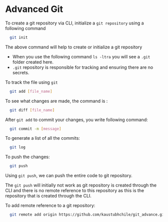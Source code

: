 # Advanced Git

To create a git repository via CLI, initialize a `git repository` using a following command

```bash
  git init
```

The above command will help to create or initialize a git repository

- When you use the following command `ls -ltra` you will see a `.git` folder created here.
- `.git` repository is responsible for tracking and ensuring there are no secrets.

To track the file using `git`

```bash
  git add [file_name]
```

To see what changes are made, the command is :

```bash
  git diff [file_name]
```

After `git add` to commit your changes, you write following command:

```bash
  git commit -m [message]
```

To generate a list of all the commits:

```bash
  git log
```

To push the changes:

```bash
  git push
```

Using `git push`, we can push the entire code to git repository.

The `git push` will initially not work as git repository is created through the CLI and there is no remote reference to this repository as this is the repository that is created through the CLI.

To add remote reference to a git repository:

```bash
  git remote add origin https://github.com/kaustubhchile/git_advance.git

```
